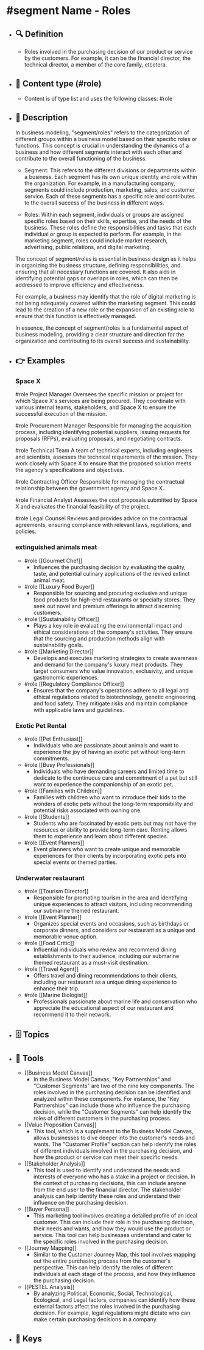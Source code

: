 # #segment Name - Roles
- ## 🔍 Definition
  - Roles involved in the purchasing decision of our product or service by the customers. For example, it can be the financial director, the technical director, a member of the core family, etcetera.
- ## 📰 Content type (#role)
  - Content is of type list and uses the following classes: #role

- ## 📖 Description
  In business modeling, "segment/roles" refers to the categorization of different groups within a business model based on their specific roles or functions. This concept is crucial in understanding the dynamics of a business and how different segments interact with each other and contribute to the overall functioning of the business.
  
  - Segment: This refers to the different divisions or departments within a business. Each segment has its own unique identity and role within the organization. For example, in a manufacturing company, segments could include production, marketing, sales, and customer service. Each of these segments has a specific role and contributes to the overall success of the business in different ways.
  
  - Roles: Within each segment, individuals or groups are assigned specific roles based on their skills, expertise, and the needs of the business. These roles define the responsibilities and tasks that each individual or group is expected to perform. For example, in the marketing segment, roles could include market research, advertising, public relations, and digital marketing.
  
  The concept of segment/roles is essential in business design as it helps in organizing the business structure, defining responsibilities, and ensuring that all necessary functions are covered. It also aids in identifying potential gaps or overlaps in roles, which can then be addressed to improve efficiency and effectiveness.
  
  For example, a business may identify that the role of digital marketing is not being adequately covered within the marketing segment. This could lead to the creation of a new role or the expansion of an existing role to ensure that this function is effectively managed.
  
  In essence, the concept of segment/roles is a fundamental aspect of business modeling, providing a clear structure and direction for the organization and contributing to its overall success and sustainability.
- ## 👉 Examples
  ### Space X
  #role Project Manager
  Oversees the specific mission or project for which Space X's services are being procured. They coordinate with various internal teams, stakeholders, and Space X to ensure the successful execution of the mission.
  
  #role Procurement Manager
  Responsible for managing the acquisition process, including identifying potential suppliers, issuing requests for proposals (RFPs), evaluating proposals, and negotiating contracts.
  
  #role Technical Team
  A team of technical experts, including engineers and scientists, assesses the technical requirements of the mission. They work closely with Space X to ensure that the proposed solution meets the agency's specifications and objectives.
  
  #role Contracting Officer
  Responsible for managing the contractual relationship between the government agency and Space X..
  
  #role Financial Analyst
  Assesses the cost proposals submitted by Space X and evaluates the financial feasibility of the project.
  
  #role Legal Counsel
  Reviews and provides advice on the contractual agreements, ensuring compliance with relevant laws, regulations, and policies.
  
  ### 
  
  ### extinguished animals meat
  - #role [[Gourmet Chef]]
  	- Influences the purchasing decision by evaluating the quality, taste, and potential culinary applications of the revived extinct animal meat.
  - #role [[Luxury Food Buyer]]
  	- Responsible for sourcing and procuring exclusive and unique food products for high-end restaurants or specialty stores. They seek out novel and premium offerings to attract discerning customers.
  - #role [[Sustainability Officer]]
  	- Plays a key role in evaluating the environmental impact and ethical considerations of the company's activities. They ensure that the sourcing and production methods align with sustainability goals.
  - #role [[Marketing Director]]
  	- Develops and executes marketing strategies to create awareness and demand for the company's luxury meat products. They target consumers who value innovation, exclusivity, and unique gastronomic experiences.
  - #role [[Regulatory Compliance Officer]]
  	- Ensures that the company's operations adhere to all legal and ethical regulations related to biotechnology, genetic engineering, and food safety. They mitigate risks and maintain compliance with applicable laws and guidelines.
  ### Exotic Pet Rental
  - #role [[Pet Enthusiast]]
  	- Individuals who are passionate about animals and want to experience the joy of having an exotic pet without long-term commitments.
  - #role [[Busy Professionals]]
  	- Individuals who have demanding careers and limited time to dedicate to the continuous care and commitment of a pet but still want to experience the companionship of an exotic pet.
  - #role [[Families with Children]]
  	- Families with children who want to introduce their kids to the wonders of exotic pets without the long-term responsibility and potential risks associated with owning one.
  - #role [[Students]]
  	- Students who are fascinated by exotic pets but may not have the resources or ability to provide long-term care. Renting allows them to experience and learn about different species.
  - #role [[Event Planners]]
  	- Event planners who want to create unique and memorable experiences for their clients by incorporating exotic pets into special events or themed parties.
  ### Underwater restaurant
  - #role [[Tourism Director]]
  	- Responsible for promoting tourism in the area and identifying unique experiences to attract visitors, including recommending our submarine themed restaurant.
  - #role [[Event Planner]]
  	- Organizes special events and occasions, such as birthdays or corporate dinners, and considers our restaurant as a unique and memorable venue option.
  - #role [[Food Critic]]
  	- Influential individuals who review and recommend dining establishments to their audience, including our submarine themed restaurant as a must-visit destination.
  - #role [[Travel Agent]]
  	- Offers travel and dining recommendations to their clients, including our restaurant as a unique dining experience to enhance their trip.
  - #role [[Marine Biologist]]
  	- Professionals passionate about marine life and conservation who appreciate the educational aspect of our restaurant and recommend it to their network.
- ## 🗄️ Topics
  
- ## 🧰 Tools
  - [[Business Model Canvas]]
    - In the Business Model Canvas, "Key Partnerships" and "Customer Segments" are two of the nine key components. The roles involved in the purchasing decision can be identified and analyzed within these components. For instance, the "Key Partnerships" can include those who influence the purchasing decision, while the "Customer Segments" can help identify the roles of different customers in the purchasing process.
  - [[Value Proposition Canvas]]
    - This tool, which is a supplement to the Business Model Canvas, allows businesses to dive deeper into the customer's needs and wants. The "Customer Profile" section can help identify the roles of different individuals involved in the purchasing decision, and how the product or service can meet their specific needs.
  - [[Stakeholder Analysis]]
    - This tool is used to identify and understand the needs and interests of everyone who has a stake in a project or decision. In the context of purchasing decisions, this can include anyone from the end user to the financial director. The stakeholder analysis can help identify these roles and understand their influence on the purchasing decision.
  - [[Buyer Persona]]
    - This marketing tool involves creating a detailed profile of an ideal customer. This can include their role in the purchasing decision, their needs and wants, and how they would use the product or service. This tool can help businesses understand and cater to the specific roles involved in the purchasing decision.
  - [[Journey Mapping]]
    - Similar to the Customer Journey Map, this tool involves mapping out the entire purchasing process from the customer's perspective. This can help identify the roles of different individuals at each stage of the process, and how they influence the purchasing decision.
  - [[PESTEL Analysis]]
    - By analyzing Political, Economic, Social, Technological, Ecological, and Legal factors, companies can identify how these external factors affect the roles involved in the purchasing decision. For example, legal regulations might dictate who can make certain purchasing decisions in a company.
- ## 🔑 Keys
  
